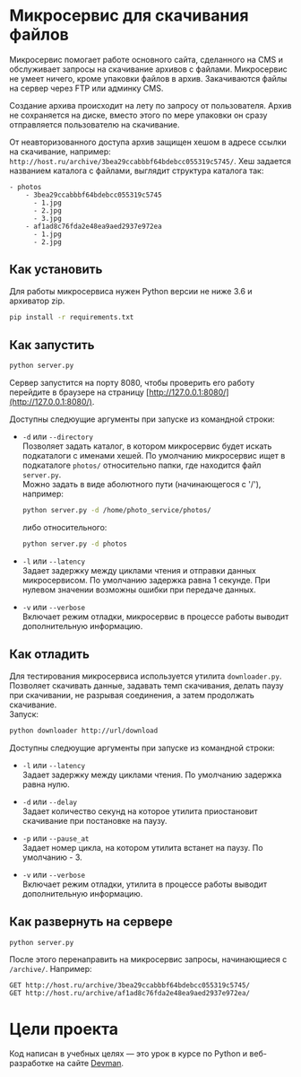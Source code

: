 # Микросервис для скачивания файлов

Микросервис помогает работе основного сайта, сделанного на CMS и обслуживает
запросы на скачивание архивов с файлами. Микросервис не умеет ничего, кроме упаковки файлов
в архив. Закачиваются файлы на сервер через FTP или админку CMS.

Создание архива происходит на лету по запросу от пользователя. Архив не сохраняется на диске, вместо этого по мере упаковки он сразу отправляется пользователю на скачивание.

От неавторизованного доступа архив защищен хешом в адресе ссылки на скачивание, например: `http://host.ru/archive/3bea29ccabbbf64bdebcc055319c5745/`. Хеш задается названием каталога с файлами, выглядит структура каталога так:

```
- photos
    - 3bea29ccabbbf64bdebcc055319c5745
      - 1.jpg
      - 2.jpg
      - 3.jpg
    - af1ad8c76fda2e48ea9aed2937e972ea
      - 1.jpg
      - 2.jpg
```


## Как установить

Для работы микросервиса нужен Python версии не ниже 3.6 и архиватор zip.

```bash
pip install -r requirements.txt
```

## Как запустить

```bash
python server.py
```

Сервер запустится на порту 8080, чтобы проверить его работу перейдите в браузере на страницу [http://127.0.0.1:8080/](http://127.0.0.1:8080/).

Доступны следюущие аргументы при запуске из командной строки:
-  `-d` или `--directory`   
  Позволяет задать каталог, в котором микросервис будет искать подкаталоги с именами хешей. По умолчанию микросервис ищет в подкаталоге `photos/` относительно папки, где находится файл `server.py`.  
  Можно задать в виде аболютного пути (начинающегося с '/'), например:  

   ```bash
   python server.py -d /home/photo_service/photos/
   ```  
   либо относительного:
   ```bash 
   python server.py -d photos
   ```  

-  `-l` или `--latency`  
 Задает задержку между циклами чтения и отправки данных микросервисом. По умолчанию задержка равна 1 секунде. При нулевом значении возможны ошибки при передаче данных.  
 - `-v` или `--verbose`  
  Включает режим отладки, микросервис в процессе работы выводит дополнительную информацию.  

## Как отладить

  Для тестирования микросервиса используется утилита `downloader.py`. Позволяет скачивать данные, задавать темп скачивания, делать паузу при скачивании, не разрывая соединения, а затем продолжать скачивание.  
  Запуск:  
  ```bash
  python downloader http://url/download
  ```
  
Доступны следюущие аргументы при запуске из командной строки:

- `-l` или `--latency`  
Задает задержку между циклами чтения. По умолчанию задержка равна нулю.

-  `-d` или `--delay`  
  Задает количество секунд на которое утилита приостановит скачивание при постановке на паузу.  

- `-p` или `--pause_at`  
  Задает номер цикла, на котором утилита встанет на паузу. По умолчанию - 3.  

-  `-v` или `--verbose`  
Включает режим отладки, утилита в процессе работы выводит дополнительную информацию.

## Как развернуть на сервере

```bash
python server.py
```

После этого перенаправить на микросервис запросы, начинающиеся с `/archive/`. Например:  

```
GET http://host.ru/archive/3bea29ccabbbf64bdebcc055319c5745/
GET http://host.ru/archive/af1ad8c76fda2e48ea9aed2937e972ea/
```

# Цели проекта

Код написан в учебных целях — это урок в курсе по Python и веб-разработке на сайте [Devman](https://dvmn.org).
